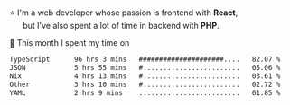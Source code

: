 ⭐ I'm a web developer whose passion is frontend with <b>React</b>,<br/>
&nbsp; &nbsp; &nbsp; but I've also spent a lot of time in backend with <b>PHP</b>.

📅 This month I spent my time on

<!--START_SECTION:waka-->

```txt
TypeScript      96 hrs 3 mins   #####################....   82.07 %
JSON            5 hrs 55 mins   #........................   05.06 %
Nix             4 hrs 13 mins   #........................   03.61 %
Other           3 hrs 10 mins   #........................   02.72 %
YAML            2 hrs 9 mins    .........................   01.85 %
```

<!--END_SECTION:waka-->
